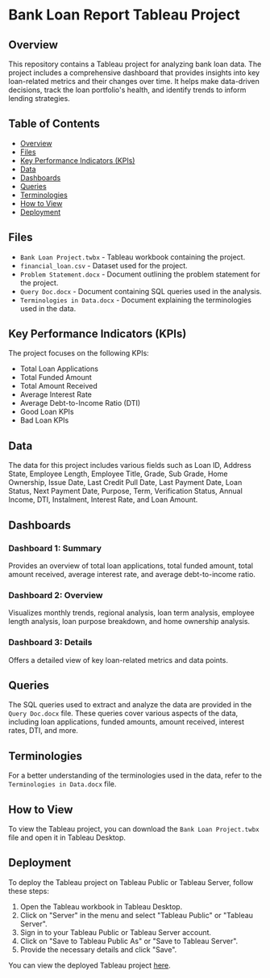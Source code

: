 # Bank Loan Report Tableau Project

## Overview

This repository contains a Tableau project for analyzing bank loan data. The project includes a comprehensive dashboard that provides insights into key loan-related metrics and their changes over time. It helps make data-driven decisions, track the loan portfolio's health, and identify trends to inform lending strategies.

## Table of Contents

- [Overview](#overview)
- [Files](#files)
- [Key Performance Indicators (KPIs)](#key-performance-indicators-kpis)
- [Data](#data)
- [Dashboards](#dashboards)
- [Queries](#queries)
- [Terminologies](#terminologies)
- [How to View](#how-to-view)
- [Deployment](#deployment)

## Files

- `Bank Loan Project.twbx` - Tableau workbook containing the project.
- `financial_loan.csv` - Dataset used for the project.
- `Problem Statement.docx` - Document outlining the problem statement for the project.
- `Query Doc.docx` - Document containing SQL queries used in the analysis.
- `Terminologies in Data.docx` - Document explaining the terminologies used in the data.

## Key Performance Indicators (KPIs)

The project focuses on the following KPIs:
- Total Loan Applications
- Total Funded Amount
- Total Amount Received
- Average Interest Rate
- Average Debt-to-Income Ratio (DTI)
- Good Loan KPIs
- Bad Loan KPIs

## Data

The data for this project includes various fields such as Loan ID, Address State, Employee Length, Employee Title, Grade, Sub Grade, Home Ownership, Issue Date, Last Credit Pull Date, Last Payment Date, Loan Status, Next Payment Date, Purpose, Term, Verification Status, Annual Income, DTI, Instalment, Interest Rate, and Loan Amount.

## Dashboards

### Dashboard 1: Summary
Provides an overview of total loan applications, total funded amount, total amount received, average interest rate, and average debt-to-income ratio.

### Dashboard 2: Overview
Visualizes monthly trends, regional analysis, loan term analysis, employee length analysis, loan purpose breakdown, and home ownership analysis.

### Dashboard 3: Details
Offers a detailed view of key loan-related metrics and data points.

## Queries

The SQL queries used to extract and analyze the data are provided in the `Query Doc.docx` file. These queries cover various aspects of the data, including loan applications, funded amounts, amount received, interest rates, DTI, and more.

## Terminologies

For a better understanding of the terminologies used in the data, refer to the `Terminologies in Data.docx` file.

## How to View

To view the Tableau project, you can download the `Bank Loan Project.twbx` file and open it in Tableau Desktop.

## Deployment

To deploy the Tableau project on Tableau Public or Tableau Server, follow these steps:
1. Open the Tableau workbook in Tableau Desktop.
2. Click on "Server" in the menu and select "Tableau Public" or "Tableau Server".
3. Sign in to your Tableau Public or Tableau Server account.
4. Click on "Save to Tableau Public As" or "Save to Tableau Server".
5. Provide the necessary details and click "Save".

You can view the deployed Tableau project [here](https://public.tableau.com/views/BankLoanProject_17228021175870/DETAILS?:language=en-US&publish=yes&:sid=&:redirect=auth&:display_count=n&:origin=viz_share_link).



